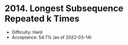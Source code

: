# 2014. Longest Subsequence Repeated k Times
- Difficulty: Hard
- Acceptance: 54.7% (as of 2022-03-14)
